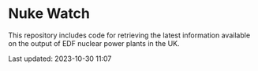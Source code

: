 # Nuke Watch

This repository includes code for retrieving the latest information available on the output of EDF nuclear power plants in the UK.

Last updated: 2023-10-30 11:07